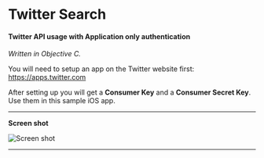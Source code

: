 
Twitter Search
=============

#### Twitter API usage with Application only authentication

*Written in Objective C.*

You will need to setup an app on the Twitter website first:
https://apps.twitter.com

After setting up you will get a **Consumer Key** and a **Consumer Secret Key**. Use them in this sample iOS app.

---


**Screen shot** 

![Screen shot](http://www.agmotif.com/tutorials/twittersearch/images/twitterSearchScreenShot.png)

---
